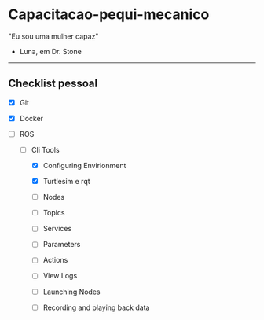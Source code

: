 # Capacitacao-pequi-mecanico

"Eu sou uma mulher capaz"

- Luna, em Dr. Stone

---

## Checklist pessoal

- [x] Git
- [x] Docker

- [ ] ROS
  - [ ] Cli Tools
    - [x] Configuring Envirionment
    - [x] Turtlesim e rqt
    - [ ] Nodes
    - [ ] Topics
    - [ ] Services
    - [ ] Parameters
    - [ ] Actions
    - [ ] View Logs
    - [ ] Launching Nodes
    - [ ] Recording and playing back data

